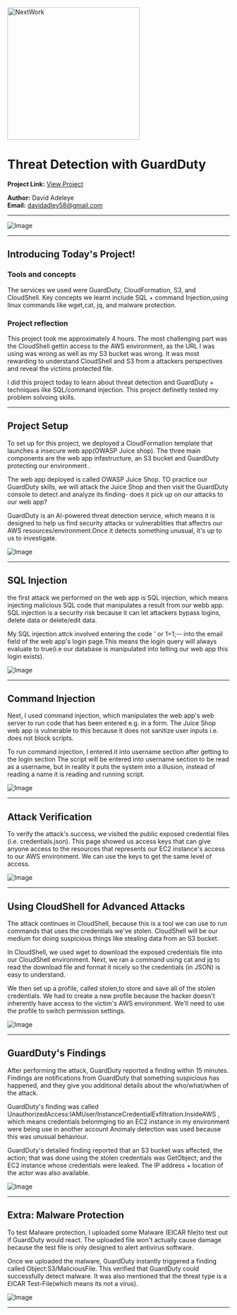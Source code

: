 <img src="https://cdn.prod.website-files.com/677c400686e724409a5a7409/6790ad949cf622dc8dcd9fe4_nextwork-logo-leather.svg" alt="NextWork" width="300" />

# Threat Detection with GuardDuty

**Project Link:** [View Project](http://learn.nextwork.org/projects/aws-security-guardduty)

**Author:** David Adeleye  
**Email:** davidadley58@gmail.com

---

![Image](http://learn.nextwork.org/eager_green_serene_nutmeg/uploads/aws-security-guardduty_sm42x3y4)

---

## Introducing Today's Project!

### Tools and concepts

The services we used were GuardDuty, CloudFormation, S3, and CloudShell. Key concepts we learnt include SQL + command Injection,using linux commands like wget,cat, jq, and malware protection.

### Project reflection

This project took me approximately 4 hours. The most challenging part was the CloudShell gettin access to the AWS environment, as the URL I was using was wrong as well as my S3 bucket was wrong. It was most rewarding to understand CloudShell and S3 from a attackers perspectives and reveal the victims protected file.

I did this project today to learn about threat detection and GuardDuty + techniques like SQL/command injection. This project definetly tested my problem solvoing skills.

---

## Project Setup

To set up for this project, we deployed a CloudFormation template that launches a insecure web app(OWASP Juice shop). The three main components are the web app infastructure, an S3 bucket and GuardDuty protecting our environment .

The web app deployed is called OWASP Juice Shop. TO practice our GuardDuty skills, we will attack the Juice Shop and then visit the GuardDuty console to detect and analyze its finding- does it pick up on our attacks to our web app? 

GuardDuty is an AI-powered threat detection service, which means it is designed to help us find security attacks or vulnerablities that affectrs our AWS resources/environment.Once it detects something unusual, it's up to us to investigate.

![Image](http://learn.nextwork.org/eager_green_serene_nutmeg/uploads/aws-security-guardduty_n1o2p3q4)

---

## SQL Injection

the first attack we performed on the web app is SQL injection, which means injecting malicious SQL code that manipulates a result from our webb app. SQL injection is a security risk because it can let attackers bypass logins, delete data or delete/edit data.

My SQL injection attck involved entering the code ' or 1=1;-- into the email field of the web app's login page.This means the login query will always evaluate to true(i.e our database is manipulated into telling our web app this login exists).

![Image](http://learn.nextwork.org/eager_green_serene_nutmeg/uploads/aws-security-guardduty_h1i2j3k4)

---

## Command Injection

Next, I used command injection, which manipulates the web app's web server to run code that has been entered e.g. in a form. The Juice Shop web app is vulnerable to this because it does not sanitize user inputs i.e. does not block scripts.

To run command injection, I entered it into username section after getting to the login section The script will be entered into username section to be read as a username, but in reality it puts the system into a illusion, instead of reading a name it is reading and running script.



![Image](http://learn.nextwork.org/eager_green_serene_nutmeg/uploads/aws-security-guardduty_t3u4v5w6)

---

## Attack Verification

To verify the attack's success, we visited the public exposed credential files  (i.e. credentials.json). This page showed us access keys that can give anyone access to the resources that represents our EC2 instance's access to our AWS environment. We can use the keys to get the same level of access. 

![Image](http://learn.nextwork.org/eager_green_serene_nutmeg/uploads/aws-security-guardduty_x7y8z9a0)

---

## Using CloudShell for Advanced Attacks

The attack continues in CloudShell, because this is a tool we can use to run commands that uses the credentials we've stolen. CloudShell will be our medium for doing suspicious things like stealing data from an S3 bucket.

In CloudShell, we used wget to download the exposed credentials file into our CloudShell environment. Next, we ran a command using cat and jq to read the download file and format it nicely so the credentials (in JSON) is easy to understand.

We then set up a profile, called stolen,to store and save all of the stolen credentials. We had to create a new profile because the hacker doesn't inherently have access to the victim's AWS environment. We'll need to use the profile to switch permission settings. 

![Image](http://learn.nextwork.org/eager_green_serene_nutmeg/uploads/aws-security-guardduty_j9k0l1m2)

---

## GuardDuty's Findings

After performing the attack, GuardDuty reported a finding within 15 minutes. Findings are notifications from GuardDuty that something suspicious has happened, and they give you additional details about the who/what/when of the attack.

GuardDuty's finding was called UnauthorizedAccess:IAMUser/InstanceCredentialExfiltration.InsideAWS , which means credentials belonmging tio an EC2 instance in my environment were being use in another account Anomaly detection was used because this was unusual behaviour.



GuardDuty's detailed finding reported that an S3 bucket was affected, the action; that was done using the stolen credentials was GetObject; and the EC2 instance whose credentials were leaked. The IP address + location of the actor was also available. 

![Image](http://learn.nextwork.org/eager_green_serene_nutmeg/uploads/aws-security-guardduty_v1w2x3y4)

---

## Extra: Malware Protection

To test Malware protection, I uploaded some Malware (EICAR file)to test out if GuardDuty would react. The uploaded file won't actually cause damage because the test file is only designed to alert antivirus software.

Once we uploaded the malware, GuardDuty instantly triggered a finding called Object:S3/MaliciousFile. This verified that GuardDuty could successfully detect malware. It was also mentioned that the threat type is a EICAR Test-File(which means its not a virus).

![Image](http://learn.nextwork.org/eager_green_serene_nutmeg/uploads/aws-security-guardduty_sm42x3y4)

---
